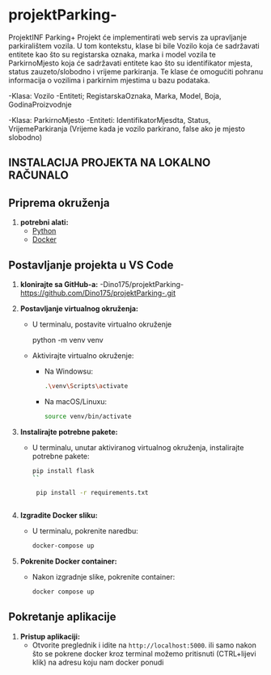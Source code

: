 # projektParking-
ProjektINF
Parking+ Projekt će implementirati web servis za upravljanje parkiralištem vozila. U tom kontekstu, klase bi bile Vozilo koja će sadržavati entitete kao što su registarska oznaka, marka i model vozila te ParkirnoMjesto koja će sadržavati entitete kao što su identifikator mjesta, status zauzeto/slobodno i vrijeme parkiranja. Te klase će omogućiti pohranu informacija o vozilima i parkirnim mjestima u bazu podataka.

-Klasa: Vozilo
-Entiteti; RegistarskaOznaka, Marka, Model, Boja, GodinaProizvodnje


-Klasa: ParkirnoMjesto
-Entiteti: IdentifikatorMjesdta, Status, VrijemeParkiranja (Vrijeme kada je vozilo parkirano, false ako je mjesto slobodno)

## INSTALACIJA PROJEKTA NA LOKALNO RAČUNALO
## Priprema okruženja

1. **potrebni alati:**
   - [Python](https://www.python.org/downloads/)
   - [Docker](https://www.docker.com/products/docker-desktop/)

## Postavljanje projekta u VS Code

1. **klonirajte sa GitHub-a:**
   -Dino175/projektParking- https://github.com/Dino175/projektParking-.git

2. **Postavljanje virtualnog okruženja:**
   - U terminalu, postavite virtualno okruženje

     python -m venv venv

   - Aktivirajte virtualno okruženje:
     - Na Windowsu:
       ```sh
       .\venv\Scripts\activate
       ```
     - Na macOS/Linuxu:
       ```sh
       source venv/bin/activate
       ```

3. **Instalirajte potrebne pakete:**
   - U terminalu, unutar aktiviranog virtualnog okruženja, instalirajte potrebne pakete:
     ```sh
     pip install flask
     ``
     
      pip install -r requirements.txt
   


3. **Izgradite Docker sliku:**
   - U terminalu, pokrenite naredbu:
     ```sh
     docker-compose up
     ```

4. **Pokrenite Docker container:**
   - Nakon izgradnje slike, pokrenite container:
     ```sh
     docker compose up
     ```

## Pokretanje aplikacije

1. **Pristup aplikaciji:**
   - Otvorite preglednik i idite na `http://localhost:5000`. ili samo nakon što se pokrene docker kroz terminal možemo pritisnuti (CTRL+lijevi klik) na adresu koju nam docker ponudi

